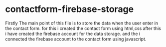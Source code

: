 # contactform-firebase-storage

Firstly The main point of this file is to store the data when the user enter in the contact form.
for this i created the contact form using html,css
after this i have created the firebase account for the data storage.
and the i connected the firebase account to the contact form using javascript.
